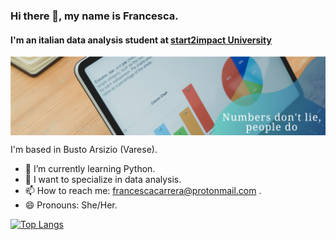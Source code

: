 ### Hi there 👋, my name is Francesca.
#### I'm an italian data analysis student at [start2impact University](https://www.start2impact.it)

<img align="center" src="https://github.com/Francesca-Carrera/Francesca-Carrera/blob/main/1669987738032.jpg" width=600px; />

I'm based in Busto Arsizio (Varese).
<br>

- 🌱 I’m currently learning Python.
- 🔭 I want to specialize in data analysis.
- 📫 How to reach me: francescacarrera@protonmail.com .
- 😄 Pronouns: She/Her.

[![Top Langs](https://github-readme-stats.vercel.app/api/top-langs/?username=Francesca-Carrera&layout=compact)](https://github.com/Francesca-Carrera/github-readme-stats)
